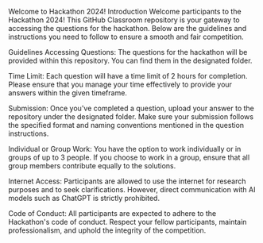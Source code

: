 Welcome to Hackathon 2024!
Introduction
Welcome participants to the Hackathon 2024! This GitHub Classroom repository is your gateway to accessing the questions for the hackathon. Below are the guidelines and instructions you need to follow to ensure a smooth and fair competition.

Guidelines
Accessing Questions: The questions for the hackathon will be provided within this repository. You can find them in the designated folder.

Time Limit: Each question will have a time limit of 2 hours for completion. Please ensure that you manage your time effectively to provide your answers within the given timeframe.

Submission: Once you've completed a question, upload your answer to the repository under the designated folder. Make sure your submission follows the specified format and naming conventions mentioned in the question instructions.

Individual or Group Work: You have the option to work individually or in groups of up to 3 people. If you choose to work in a group, ensure that all group members contribute equally to the solutions.

Internet Access: Participants are allowed to use the internet for research purposes and to seek clarifications. However, direct communication with AI models such as ChatGPT is strictly prohibited.

Code of Conduct: All participants are expected to adhere to the Hackathon's code of conduct. Respect your fellow participants, maintain professionalism, and uphold the integrity of the competition.
